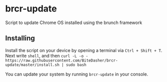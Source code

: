 # brcr-update
Script to update Chrome OS installed using the brunch framework

## Installing
Install the script on your device by opening a terminal via `Ctrl + Shift + T`. Next write `shell`, and then `curl -L -o - https://raw.githubusercontent.com/BiteDasher/brcr-update/master/install.sh | sudo bash`

You can update your system by running `brcr-update` in your console.
